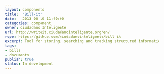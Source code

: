 ```yaml
---
layout: components
title:  "Bill-it"
date:   2013-08-19 11:40:00
categories: component
owner: ciudadano Inteligente
url: http://writeit.ciudadanointeligente.org/en/
repo: https://github.com/ciudadanointeligente/bill-it
excerpt: Tool for storing, searching and tracking structured information and documents. Currently used for managing bills and parlamentary information.
tags:
- bills
- documents
publish: true
status: In development
---
```


